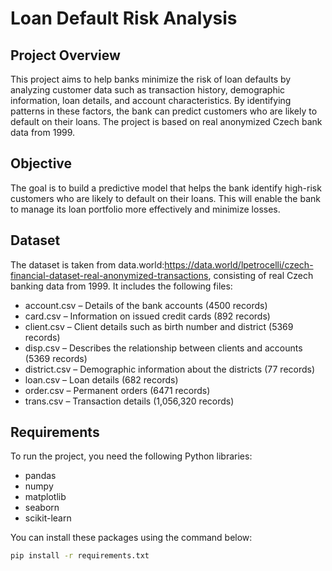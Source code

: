 # Loan Default Risk Analysis
## Project Overview
This project aims to help banks minimize the risk of loan defaults by analyzing customer data such as transaction history, demographic information, loan details, and account characteristics. By identifying patterns in these factors, the bank can predict customers who are likely to default on their loans. The project is based on real anonymized Czech bank data from 1999.

## Objective
The goal is to build a predictive model that helps the bank identify high-risk customers who are likely to default on their loans. This will enable the bank to manage its loan portfolio more effectively and minimize losses.

## Dataset
The dataset is taken from data.world:https://data.world/lpetrocelli/czech-financial-dataset-real-anonymized-transactions, consisting of real Czech banking data from 1999. It includes the following files:

- account.csv – Details of the bank accounts (4500 records)
- card.csv – Information on issued credit cards (892 records)
- client.csv – Client details such as birth number and district (5369 records)
- disp.csv – Describes the relationship between clients and accounts (5369 records)
- district.csv – Demographic information about the districts (77 records)
- loan.csv – Loan details (682 records)
- order.csv – Permanent orders (6471 records)
- trans.csv – Transaction details (1,056,320 records)

## Requirements
To run the project, you need the following Python libraries:

- pandas
- numpy
- matplotlib
- seaborn
- scikit-learn

You can install these packages using the command below:
```bash
pip install -r requirements.txt
